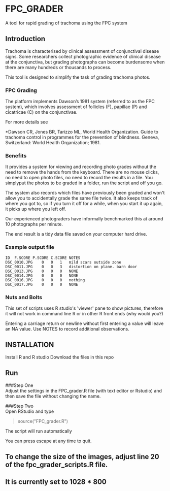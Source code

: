 # FPC_GRADER
A tool for rapid grading of trachoma using the FPC system

## Introduction
Trachoma is characterised by clinical assessment of conjunctival disease signs. Some researchers collect photographic evidence of clinical disease at the conjunctiva, but grading photographs can become burdensome when there are many hundreds or thousands to process.

This tool is designed to simplify the task of grading trachoma photos.

### FPC Grading

The platform implements Dawson’s 1981 system (referred to as the FPC system), which involves assessment of follicles (F), papillae (P) and cicatricae (C) on the conjunctivae.

For more details see 

*Dawson CR, Jones BR, Tarizzo ML, World Health Organization. Guide to trachoma
control in programmes for the prevention of blindness. Geneva, Switzerland: World
Health Organization; 1981.  

### Benefits  

It provides a system for viewing and recording photo grades without the need to remove the hands from the keyboard. There are no mouse clicks, no need to open photo files, no need to record the results in a file. You simplyput the photos to be graded in a folder, run the script and off you go.  

The system also records which files have previously been graded and won't allow you to accidentally grade the same file twice. It also keeps track of where you got to, so if you turn it off for a while, when you start it up again, it picks up where you left off. 

Our experienced photograders have informally benchmarked this at around 10 photographs per minute.  

The end result is a tidy data file saved on your computer hard drive.  
### Example output file

```
ID	F.SCORE	P.SCORE	C.SCORE	NOTES
DSC_0010.JPG	0	0	1	mild scars outside zone
DSC_0011.JPG	0	0	3	distortion on plane. barn door
DSC_0013.JPG	0	0	0	NONE
DSC_0014.JPG	0	0	0	NONE
DSC_0016.JPG	0	0	0	nothing
DSC_0017.JPG	0	0	0	NONE

```

### Nuts and Bolts  
  
This set of scripts uses R studio's 'viewer' pane to show pictures, therefore it will not work in command line R or in other R front ends (why would you?)

Entering a carriage return or newline without first entering a value will leave an NA value.
Use NOTES to record additional observations.

## INSTALLATION

Install R and R studio
Download the files in this repo

## Run

###Step One  
Adjust the settings in the FPC_grader.R file (with text editor or Rstudio) and then save the file without changing the name.  
  
###Step Two  
Open RStudio and type

>source("FPC_grader.R")

The script will run automatically

You can press escape at any time to quit. 


## To change the size of the images, adjust line 20 of the fpc_grader_scripts.R file.
## It is currently set to 1028 * 800
